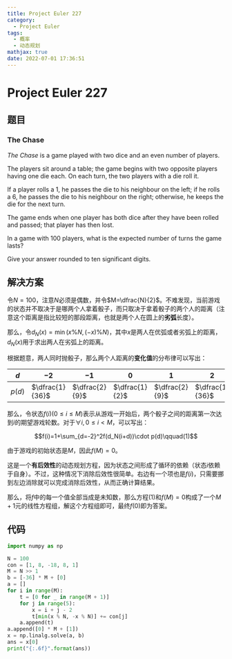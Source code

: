 ```yaml
---
title: Project Euler 227
category:
  - Project Euler
tags:
  - 概率
  - 动态规划
mathjax: true
date: 2022-07-01 17:36:51
---
```


<escape><!-- more --></escape>

# Project Euler 227

## 题目

### The Chase

*The Chase* is a game played with two dice and an even number of players.

The players sit around a table; the game begins with two opposite players having one die each. On each turn, the two players with a die roll it.

If a player rolls a $1$, he passes the die to his neighbour on the left; if he rolls a $6$, he passes the die to his neighbour on the right; otherwise, he keeps the die for the next turn.

The game ends when one player has both dice after they have been rolled and passed; that player has then lost.

In a game with $100$ players, what is the expected number of turns the game lasts?

Give your answer rounded to ten significant digits.

## 解决方案

令$N=100$，注意$N$必须是偶数，并令$M=\dfrac{N}{2}$。不难发现，当前游戏的状态并不取决于是哪两个人拿着骰子，而只取决于拿着骰子的两个人的距离（注意这个距离是指比较短的那段距离，也就是两个人在圆上的**劣弧**长度）。

那么，令$d_N(x)=\min(x\%N,(-x)\%N)$，其中$x$是两人在优弧或者劣弧上的距离，$d_N(x)$用于求出两人在劣弧上的距离。

根据题意，两人同时抛骰子，那么两个人距离的**变化值**的分布律可以写出：

|$d$|$-2$|$-1$|$0$|$1$|$2$|
|-|-|-|-|-|-|
|$p(d)$|$\dfrac{1}{36}$|$\dfrac{2}{9}$|$\dfrac{1}{2}$|$\dfrac{2}{9}$|$\dfrac{1}{36}$|

那么，令状态$f(i)(0\le i\le M)$表示从游戏一开始后，两个骰子之间的距离第一次达到$i$的期望游戏轮数。对于$\forall i,0\le i< M$，可以写出：

$$f(i)=1+\sum_{d=-2}^2f(d_N(i+d))\cdot p(d)\qquad(1)$$

由于游戏的初始状态是$M$，因此$f(M)=0$。

这是一个**有后效性**的动态规划方程，因为状态之间形成了循环的依赖（状态$i$依赖于自身）。不过，这种情况下消除后效性很简单。右边有一个项也是$f(i)$，只需要挪到左边消除就可以完成消除后效性，从而正确计算结果。

那么，将$f$中的每一个值全部当成是未知数，那么方程$(1)$和$f(M)=0$构成了一个$M+1$元的线性方程组，解这个方程组即可，最终$f(0)$即为答案。

## 代码

```py
import numpy as np

N = 100
con = [1, 8, -18, 8, 1]
M = N >> 1
b = [-36] * M + [0]
a = []
for i in range(M):
    t = [0 for _ in range(M + 1)]
    for j in range(5):
        x = i + j - 2
        t[min(x % N, -x % N)] += con[j]
    a.append(t)
a.append([0] * M + [1])
x = np.linalg.solve(a, b)
ans = x[0]
print("{:.6f}".format(ans))

```
